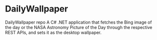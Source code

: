 # DailyWallpaper
DailyWallpaper repo
A C# .NET application that fetches the Bing image of the day or the NASA Astronomy Picture of the Day through the respective REST APIs,
and sets it as the desktop wallpaper.
